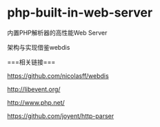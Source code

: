 php-built-in-web-server
=======================

内置PHP解析器的高性能Web Server

架构与实现借鉴webdis

===相关链接===

https://github.com/nicolasff/webdis

http://libevent.org/

http://www.php.net/

https://github.com/joyent/http-parser
